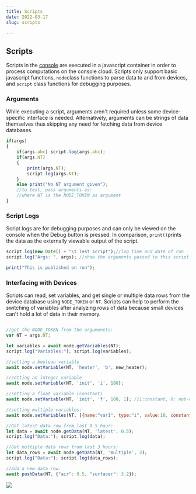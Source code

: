 ```yaml
---
title: Scripts
date: 2022-03-17
slug: scripts

---
```

## Scripts

Scripts in the [console](https://console.tabahi.tech/#scripts) are executed in a javascript container in order to process computations on the console cloud. Scripts only support basic javascript functions, `node`class functions to parse data to and from devices, and `script` class functions for debugging purposes.

### Arguments

While executing a script, arguments aren't required unless some device-specific interface is needed. Alternatively, arguments can be strings of data themselves thus skipping any need for fetching data from device databases.

```javascript
if(args)
{
  	if(args.abc) script.log(args.abc);
    if(args.NT)
    {
        print(args.NT);
      	script.log(args.NT);
    }
    else print("No NT argument given");
    //to test, pass arguments as:
    //where NT is the NODE_TOKEN as argument
}
```

### Script Logs

Script logs are for debugging purposes and can only be viewed on the console when the Debug button is pressed. In comparison, `print()`prints the data as the externally viewable output of the script.

```javascript
script.log(new Date() + "\t Test script");//log time and date of run
script.log("Args: ", args); //show the arguments passed to this script

print("This is published on run");
```

### Interfacing with Devices

Scripts can read, set variables, and get single or multiple data rows from the device database using `NODE_TOKEN` or `NT`. Scripts can help to perform the switching of variables after analyzing rows of data because small devices can't hold a lot of data in their memory.

```javascript

//get the NODE_TOKEN from the argumenets:
var NT = args.NT;

let variables = await node.getVariables(NT);
script.log("Variables:"); script.log(variables);

//setting a boolean variable
await node.setVariable(NT, 'heater', 'b', new_heater);

//setting an integer variable
await node.setVariable(NT, 'init', 'i', 100);

//setting a float variable (constant)
await node.setVariable(NT, 'init', 'f', 100, 1); //1:constant, 0: not-constant

//setting multiple variables:
await node.setVariables(NT, [{name:"var1", type:"i", value:10, constant:0}, {name:"var2", type:"f", value:20.6, constant:1}]);

//Get latest data row from last 0.5 hour:
let data = await node.getData(NT, 'latest', 0.5);
script.log("Data:"); script.log(data);

//Get multiple data rows from last 3 hours:
let data_rows = await node.getData(NT, 'multiple', 3);
script.log("Data:"); script.log(data_rows);

//add a new data row:
await pushData(NT, {"air": 0.5, "surfacer": 3.2});
```

![](https://console.tabahi.tech/stats/6.png)